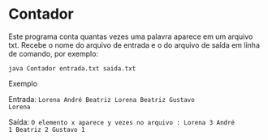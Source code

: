 # Contador
Este programa conta quantas vezes uma palavra aparece em um arquivo txt. Recebe o nome do arquivo de entrada e o do arquivo de
saída em linha de comando, por exemplo:

<code>java Contador entrada.txt saida.txt</code>

<subtitle>Exemplo</subtitle>

Entrada:
<code>Lorena
  André
  Beatriz
  Lorena
  Beatriz
  Gustavo
  Lorena</code>
  
  Saída:
  <code>O elemento x aparece y vezes no arquivo :
  Lorena     3
  André      1
  Beatriz    2
  Gustavo    1</code>

